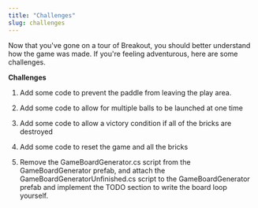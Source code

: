 ```yaml
---
title: "Challenges"
slug: challenges
---
```


Now that you've gone on a tour of Breakout, you should better understand how the game was made. If you're feeling adventurous, here are some challenges.

**Challenges**

1.  Add some code to prevent the paddle from leaving the play area.

2.  Add some code to allow for multiple balls to be launched at one time

3.  Add some code to allow a victory condition if all of the bricks are destroyed

4.  Add some code to reset the game and all the bricks
5.  Remove the GameBoardGenerator.cs script from the GameBoardGenerator prefab, and attach the GameBoardGeneratorUnfinished.cs script to the GameBoardGenerator prefab and implement the TODO section to write the board loop yourself.
